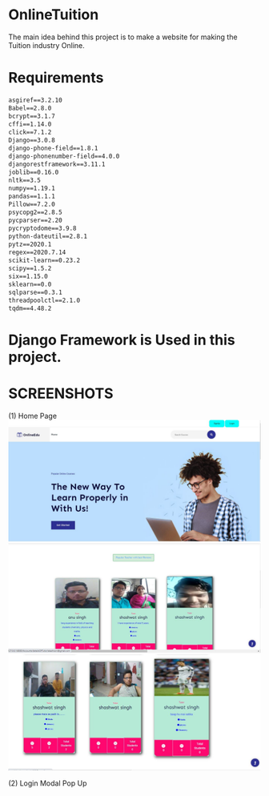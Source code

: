 # OnlineTuition
The main idea behind this project is to make a website for making the Tuition industry Online.

# Requirements 
    asgiref==3.2.10
    Babel==2.8.0
    bcrypt==3.1.7
    cffi==1.14.0
    click==7.1.2
    Django==3.0.8
    django-phone-field==1.8.1
    django-phonenumber-field==4.0.0
    djangorestframework==3.11.1
    joblib==0.16.0
    nltk==3.5
    numpy==1.19.1
    pandas==1.1.1
    Pillow==7.2.0
    psycopg2==2.8.5
    pycparser==2.20
    pycryptodome==3.9.8
    python-dateutil==2.8.1
    pytz==2020.1
    regex==2020.7.14
    scikit-learn==0.23.2
    scipy==1.5.2
    six==1.15.0
    sklearn==0.0
    sqlparse==0.3.1
    threadpoolctl==2.1.0
    tqdm==4.48.2
  
 # Django Framework is Used in this project.
 
 # SCREENSHOTS
 
 (1) Home Page
           ![](ScreenShots/home1.JPG)
           ![](ScreenShots/home2.JPG)
           ![](ScreenShots/home3.JPG)
 
 (2) Login Modal Pop Up
            
